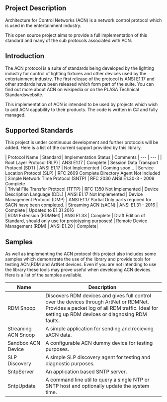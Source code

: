 ## Project Description
Architecture for Control Networks (ACN) is a network control protocol which is used in the entertainment industry. 

This open source project aims to provide a full implementation of this standard and many of the sub protocols associated with ACN.

## Introduction

The ACN protocol is a suite of standards being developed by the lighting industry for control of lighting fixtures and other devices used by the entertainment industry. The first release of the protocol is ANSI E1.17 and other stndards have been released which form part of the suite. You can find out more about ACN on wikipedia or on the PLASA Technical Standardswebsite.

This implementation of ACN is intended to be used by projects which wish to add ACN capability to their products. The code is written in C# and fully managed.

## Supported Standards

This project is under continuous development and further protocols will be added. Here is a list of the current support provided by this library.

| Protocol Name | Standard | Implementation Status | Comments
| --- | --- |
| Root Layer Protocol (RLP) | ANSI E1.17 | Complete	
| Session Data Transport Protocol (SDT) | ANSI E1.17 | Not Implemented | Coming soon...
| Service Location Protocol (SLP) |	RFC 2609	Complete	Directory Agent Not Included
| Simple Network Time Protocol (SNTP) |	RFC 2030 ANSI E1.30-3 - 2009	Complete	
| Trivial File Transfer Protocol (TFTP) | RFC 1350	Not Implemented	
| Device Description Language (DDL) | ANSI E1.17	Not Implemented	
| Device Management Protocol (DMP) | ANSI E1.17	Partial	Only parts required for SACN have been completed.
| Streaming ACN (sACN) | ANSI E1.31 - 2016 | Complete | Updated to E1.31 2016	
| RDM Extension (RDMNet) | ANSI E1.33 |	Complete | Draft Edition of Standard, should only use for prototyping purposes!
| Remote Device Management (RDM) | ANSI E1.20 | Complete|	

## Samples

As well as implementing the ACN protocol this project also includes some samples which demonstrate the use of the library and provide tools for testing ACN,RDM and ArtNet devices. Even if you are not intending to use the library these tools may prove useful when developing ACN devices. Here is a list of the samples available.

| Name | Description
| --- | --- |
| RDM Snoop	| Discovers RDM devices and gives full control over the devices through ArtNet or RDMNet. Provides a packet log of all RDM traffic. Ideal for setting up RDM devices or diagnosing RDM faults.
| Streaming ACN Snoop | A simple application for sending and recieving sACN data.
| Sandbox ACN Device | A configurable ACN dummy device for testing purposes.
| SLP Discovery | A simple SLP discovery agent for testing and diagnostic purposes.
| SntpServer | An application based SNTP server.
| SntpUpdate | A command line util to query a single NTP or SNTP host and optionally update the system time.
